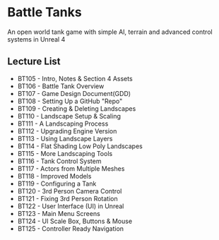 # Battle Tanks

An open world tank game with simple AI, terrain and advanced control systems in Unreal 4

## Lecture List
* BT105 - Intro, Notes & Section 4 Assets
* BT106 - Battle Tank Overview
* BT107 - Game Design Document(GDD)
* BT108 - Setting Up a GitHub "Repo"
* BT109 - Creating & Deleting Landscapes
* BT110 - Landscape Setup & Scaling
* BT111 - A Landscaping Process
* BT112 - Upgrading Engine Version
* BT113	- Using Landscape Layers
* BT114 - Flat Shading Low Poly Landscapes
* BT115 - More Landscaping Tools
* BT116 - Tank Control System
* BT117 - Actors from Multiple Meshes
* BT118 - Improved Models
* BT119 - Configuring a Tank
* BT120 - 3rd Person Camera Control
* BT121 - Fixing 3rd Person Rotation
* BT122 - User Interface (UI) in Unreal
* BT123 - Main Menu Screens
* BT124 - UI Scale Box, Buttons & Mouse
* BT125 - Controller Ready Navigation



